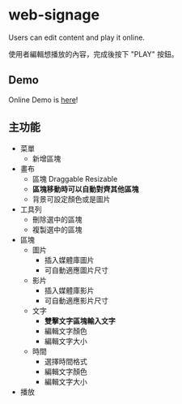 # web-signage
Users can edit content and play it online.

使用者編輯想播放的內容，完成後按下 "PLAY" 按鈕。

## Demo

Online Demo is [here](https://mujungho.github.io/web-signage/)!

## 主功能

* 菜單
  * 新增區塊
* 畫布
  * 區塊 Draggable Resizable
  * **區塊移動時可以自動對齊其他區塊**
  * 背景可設定顏色或是圖片
* 工具列
  * 刪除選中的區塊
  * 複製選中的區塊
* 區塊
  * 圖片
    * 插入媒體庫圖片
    * 可自動適應圖片尺寸
  * 影片
    * 插入媒體庫影片
    * 可自動適應影片尺寸
  * 文字
    * **雙擊文字區塊輸入文字**
    * 編輯文字顏色
    * 編輯文字大小
  * 時間
    * 選擇時間格式
    * 編輯文字顏色
    * 編輯文字大小
* 播放
